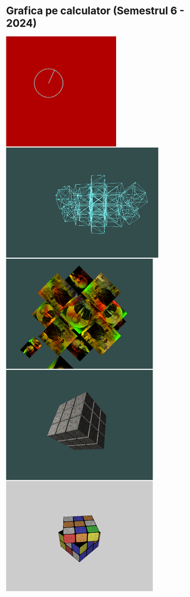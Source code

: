 # Grafica pe calculator (Semestrul 6 - 2024)

<img src="README_Resources/1.png" height="300"/>
<img src="README_Resources/2.png" height="300"/>
<img src="README_Resources/3.png" height="300"/>
<img src="README_Resources/4.png" height="300"/>
<img src="README_Resources/5.png" height="300"/>
